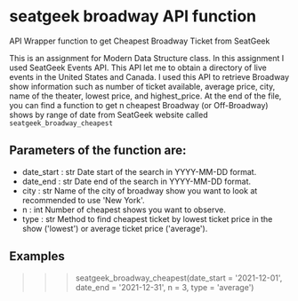 # seatgeek broadway API function
API Wrapper function to get Cheapest Broadway Ticket from SeatGeek

This is an assignment for Modern Data Structure class. In this assignment I used SeatGeek Events API. This API let me to obtain a directory of live events in the United States and Canada. I used this API to retrieve Broadway show information such as number of ticket available, average price, city, name of the theater, lowest price, and highest_price. At the end of the file, you can find a function to get n cheapest Broadway (or Off-Broadway) shows by range of date from SeatGeek website called `seatgeek_broadway_cheapest`

Parameters of the function are:
-------
- date_start : str
    Date start of the search in YYYY-MM-DD format.
- date_end : str
    Date end of the search in YYYY-MM-DD format.
- city : str
    Name of the city of broadway show you want to look at recommended to use 'New York'.
- n : int
    Number of cheapest shows you want to observe.
- type : str
    Method to find cheapest ticket by lowest ticket price in the show ('lowest') or average ticket price ('average').
      
Examples
--------
>>> seatgeek_broadway_cheapest(date_start = '2021-12-01', date_end = '2021-12-31', n = 3, type = 'average')
